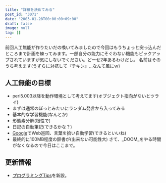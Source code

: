 ```yaml
---
title: "詳細を決めてみる"
post_id: "3071"
date: "2003-01-28T00:00:00+09:00"
draft: false
image: null
tag: []
---
```



前回人工無能が作りたいだの喚いてみましたので今回はもうちょっと突っ込んだところまで計画を練ってみます。一部自分の能力にそぐわない機能もピックアップされていますが気にしないでください。どーせ2年あるわけだし。 名前はそのうち考えます([うずら](http://www.din.or.jp/%7Eohzaki/uzura.htm)に対抗して『チキン』…なんて風にｗ)
## 人工無能の目標


  * perl5.003以降を動作環境として考えてます(オブジェクト指向がないとツライ)
  * まずは通常のぼっとみたいにランダム発言から入ってみる
  * 基本的な学習機能(なんとか)
  * 形態素分解(根性で)
  * 日記の自動筆記(できるかな？)
  * [Google](http://www.google.co.jp/)でWeb巡回、言葉を拾い自動学習(できるといいね)
  * 最終的に100MB程度の辞書が(出来ない可能性大)
さて、_DOOM_をやる時間がなくなるので今日はここまで。
## 更新情報


  * [プログラミングTips](/tag/tech)を新設。
